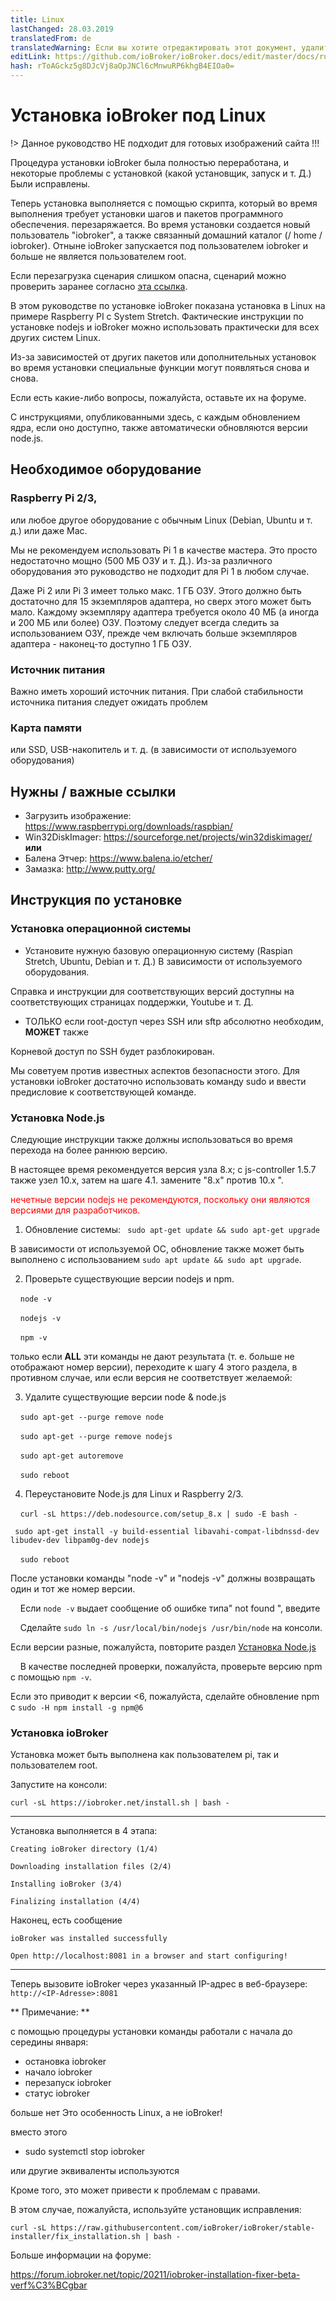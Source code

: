 ```yaml
---
title: Linux
lastChanged: 28.03.2019
translatedFrom: de
translatedWarning: Если вы хотите отредактировать этот документ, удалите поле «translationFrom», в противном случае этот документ будет снова автоматически переведен
editLink: https://github.com/ioBroker/ioBroker.docs/edit/master/docs/ru/install/linux.md
hash: rToAGckz5g8DJcVj8aOpJNCl6cMnwuRP6khgB4EIOa0=
---
```

# Установка ioBroker под Linux
!> Данное руководство НЕ подходит для готовых изображений сайта !!!

Процедура установки ioBroker была полностью переработана, и некоторые проблемы с установкой (какой установщик, запуск и т. Д.) Были исправлены.

Теперь установка выполняется с помощью скрипта, который во время выполнения требует установки шагов и пакетов программного обеспечения. перезаряжается. Во время установки создается новый пользователь "iobroker", а также связанный домашний каталог (/ home / iobroker). Отныне ioBroker запускается под пользователем iobroker и больше не является пользователем root.

Если перезагрузка сценария слишком опасна, сценарий можно проверить заранее согласно [эта ссылка](https://raw.githubusercontent.com/ioBroker/ioBroker/stable-installer/installer.sh).

В этом руководстве по установке ioBroker показана установка в Linux на примере Raspberry PI с System Stretch. Фактические инструкции по установке nodejs и ioBroker можно использовать практически для всех других систем Linux.

Из-за зависимостей от других пакетов или дополнительных установок во время установки специальные функции могут появляться снова и снова.

Если есть какие-либо вопросы, пожалуйста, оставьте их на форуме.

С инструкциями, опубликованными здесь, с каждым обновлением ядра, если оно доступно, также автоматически обновляются версии node.js.

## Необходимое оборудование
### Raspberry Pi 2/3,
или любое другое оборудование с обычным Linux (Debian, Ubuntu и т. д.) или даже Mac.

Мы не рекомендуем использовать Pi 1 в качестве мастера. Это просто недостаточно мощно (500 МБ ОЗУ и т. Д.). Из-за различного оборудования это руководство не подходит для Pi 1 в любом случае.

Даже Pi 2 или Pi 3 имеет только макс. 1 ГБ ОЗУ. Этого должно быть достаточно для 15 экземпляров адаптера, но сверх этого может быть мало. Каждому экземпляру адаптера требуется около 40 МБ (а иногда и 200 МБ или более) ОЗУ. Поэтому следует всегда следить за использованием ОЗУ, прежде чем включать больше экземпляров адаптера - наконец-то доступно 1 ГБ ОЗУ.

### Источник питания
Важно иметь хороший источник питания. При слабой стабильности источника питания следует ожидать проблем

### Карта памяти
или SSD, USB-накопитель и т. д. (в зависимости от используемого оборудования)

## Нужны / важные ссылки
* Загрузить изображение: https://www.raspberrypi.org/downloads/raspbian/
* Win32DiskImager: https://sourceforge.net/projects/win32diskimager/ **или**
* Балена Этчер: https://www.balena.io/etcher/
* Замазка: http://www.putty.org/

## Инструкция по установке
### Установка операционной системы
* Установите нужную базовую операционную систему (Raspian Stretch, Ubuntu, Debian и т. Д.) В зависимости от используемого оборудования.

Справка и инструкции для соответствующих версий доступны на соответствующих страницах поддержки, Youtube и т. Д.

* ТОЛЬКО если root-доступ через SSH или sftp абсолютно необходим, **МОЖЕТ** также

Корневой доступ по SSH будет разблокирован.

Мы советуем против известных аспектов безопасности этого. Для установки ioBroker достаточно использовать команду sudo и ввести предисловие к соответствующей команде.

### Установка Node.js
Следующие инструкции также должны использоваться во время перехода на более раннюю версию.

В настоящее время рекомендуется версия узла 8.x; с js-controller 1.5.7 также узел 10.x, затем на шаге 4.1. замените "8.x" против 10.x ".

<span style="color:red">нечетные версии nodejs не рекомендуются, поскольку они являются версиями для разработчиков.</span>

1. Обновление системы: `` sudo apt-get update && sudo apt-get upgrade``

В зависимости от используемой ОС, обновление также может быть выполнено с использованием ``sudo apt update && sudo apt upgrade``.

2. Проверьте существующие версии nodejs и npm.

    ``node -v``

    ``nodejs -v``

    ``npm -v``

только если **ALL** эти команды не дают результата (т. е. больше не отображают номер версии), переходите к шагу 4 этого раздела, в противном случае, или если версия не соответствует желаемой:

3. Удалите существующие версии node & node.js

    ``sudo apt-get --purge remove node``

    ``sudo apt-get --purge remove nodejs``

    ``sudo apt-get autoremove``

    ``sudo reboot``

4. Переустановите Node.js для Linux и Raspberry 2/3.

    ``curl -sL https://deb.nodesource.com/setup_8.x | sudo -E bash -``

`` sudo apt-get install -y build-essential libavahi-compat-libdnssd-dev libudev-dev libpam0g-dev nodejs``

    ``sudo reboot``

После установки команды "node -v" и "nodejs -v" должны возвращать один и тот же номер версии.

    Если ``node -v`` выдает сообщение об ошибке типа" not found ", введите

    Сделайте ``sudo ln -s /usr/local/bin/nodejs /usr/bin/node`` на консоли.

Если версии разные, пожалуйста, повторите раздел [Установка Node.js](install/linux.md#installation-nodejs)

    В качестве последней проверки, пожалуйста, проверьте версию npm с помощью ``npm -v``.

Если это приводит к версии <6, пожалуйста, сделайте обновление npm с ``sudo -H npm install -g npm@6``

### Установка ioBroker
Установка может быть выполнена как пользователем pi, так и пользователем root.

Запустите на консоли:

``curl -sL https://iobroker.net/install.sh | bash -``

---

Установка выполняется в 4 этапа:

``Creating ioBroker directory (1/4)``

``Downloading installation files (2/4)``

``Installing ioBroker (3/4)``

``Finalizing installation (4/4)``

Наконец, есть сообщение

``ioBroker was installed successfully``

``Open http://localhost:8081 in a browser and start configuring!``

---

Теперь вызовите ioBroker через указанный IP-адрес в веб-браузере: ``http://<IP-Adresse>:8081``

** Примечание: **

с помощью процедуры установки команды работали с начала до середины января:

* остановка iobroker
* начало iobroker
* перезапуск iobroker
* статус iobroker

больше нет Это особенность Linux, а не ioBroker!

вместо этого

* sudo systemctl stop iobroker

или другие эквиваленты используются

Кроме того, это может привести к проблемам с правами.

В этом случае, пожалуйста, используйте установщик исправления:

``curl -sL https://raw.githubusercontent.com/ioBroker/ioBroker/stable-installer/fix_installation.sh | bash -``

Больше информации на форуме:

https://forum.iobroker.net/topic/20211/iobroker-installation-fixer-beta-verf%C3%BCgbar